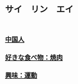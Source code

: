 <!DOCTYPE html>
<html lang="ja">
<head>
<meta charset="UTF-8">
<title>自己紹介</title>
</head>
<body>
<h1>サイ　リン　エイ</h1>
<a href="https://weibo.com/u/6320529128">
<br>
<h2>中国人</h2>
<h2>好きな食べ物：焼肉</h2>
<h2>興味：運動</h2>
